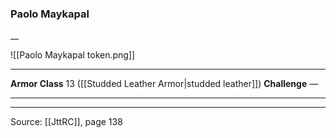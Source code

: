 ### Paolo Maykapal
__

![[Paolo Maykapal token.png]]


---

**Armor Class** 13 ([[Studded Leather Armor|studded leather]])
**Challenge** —

---


---

Source: [[JttRC]], page 138